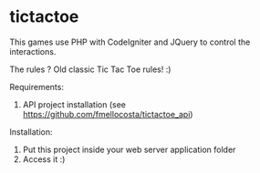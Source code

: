 # tictactoe

This games use PHP with CodeIgniter and JQuery to control the interactions.

The rules ?
Old classic Tic Tac Toe rules! :)

Requirements:

1) API project installation (see https://github.com/fmellocosta/tictactoe_api)

Installation:

1) Put this project inside your web server application folder
2) Access it :)